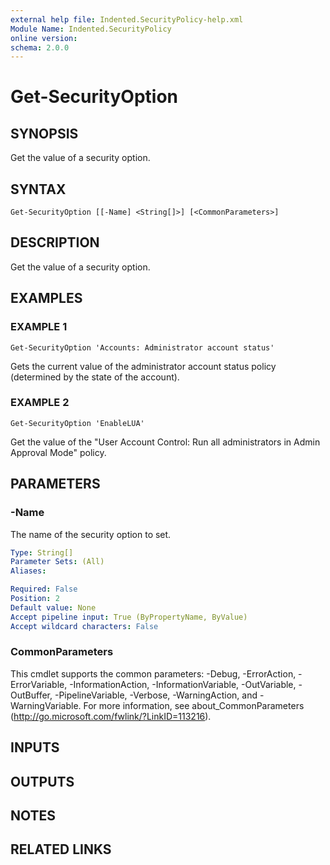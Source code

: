 ```yaml
---
external help file: Indented.SecurityPolicy-help.xml
Module Name: Indented.SecurityPolicy
online version:
schema: 2.0.0
---
```


# Get-SecurityOption

## SYNOPSIS
Get the value of a security option.

## SYNTAX

```
Get-SecurityOption [[-Name] <String[]>] [<CommonParameters>]
```

## DESCRIPTION
Get the value of a security option.

## EXAMPLES

### EXAMPLE 1
```
Get-SecurityOption 'Accounts: Administrator account status'
```

Gets the current value of the administrator account status policy (determined by the state of the account).

### EXAMPLE 2
```
Get-SecurityOption 'EnableLUA'
```

Get the value of the "User Account Control: Run all administrators in Admin Approval Mode" policy.

## PARAMETERS

### -Name
The name of the security option to set.

```yaml
Type: String[]
Parameter Sets: (All)
Aliases:

Required: False
Position: 2
Default value: None
Accept pipeline input: True (ByPropertyName, ByValue)
Accept wildcard characters: False
```

### CommonParameters
This cmdlet supports the common parameters: -Debug, -ErrorAction, -ErrorVariable, -InformationAction, -InformationVariable, -OutVariable, -OutBuffer, -PipelineVariable, -Verbose, -WarningAction, and -WarningVariable.
For more information, see about_CommonParameters (http://go.microsoft.com/fwlink/?LinkID=113216).

## INPUTS

## OUTPUTS

## NOTES

## RELATED LINKS
